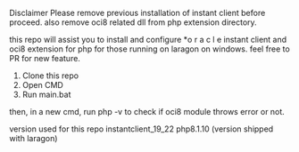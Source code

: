 Disclaimer
Please remove previous installation of instant client before proceed. also remove oci8 related dll from php extension directory.

this repo will assist you to install and configure *o r a c l e instant client and oci8 extension for php for those running on laragon on windows. feel free to PR for new feature.


1. Clone this repo
2. Open CMD
3. Run main.bat


then, in a new cmd, run php -v to check if oci8 module throws error or not.



version used for this repo
instantclient_19_22
php8.1.10 (version shipped with laragon)